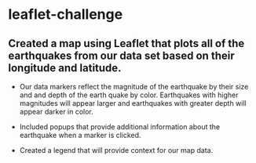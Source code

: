 # leaflet-challenge

## Created a map using Leaflet that plots all of the earthquakes from our data set based on their longitude and latitude.


- Our data markers reflect the magnitude of the earthquake by their size and and depth of the earth quake by color. Earthquakes with higher magnitudes will appear larger and earthquakes with greater depth will appear darker in color.

- Included popups that provide additional information about the earthquake when a marker is clicked.


- Created a legend that will provide context for our map data.
